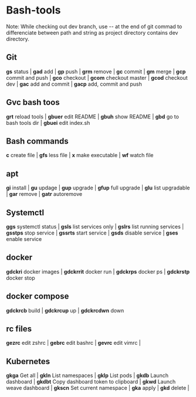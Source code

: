 # Bash-tools

Note:
While checking out dev branch, use -- at the end of git commad to differenciate between path and string as project directory contains dev directory.

## Git
**gs** status | **gad** add | **gp**  push | **grm** remove | **gc** commit | **gm** merge | **gcp** commit and push | **gco** checkout | **gcom** checkout master | **gcod** checkout dev | **gac** add and commit | **gacp** add, commit and push

## Gvc bash toos
**grt** reload tools | **gbuer** edit README | **gbuh** show README |
**gbd** go to bash tools dir | **gbuei** edit index.sh 

## Bash commands
**c** create file | **gfs** less file | **x** make executable | **wf** watch file

## apt
**gi** install | **gu** updage | **gup** upgrade | **gfup** full upgrade | **glu** list upgradable | **gar** remove | **gatr** autoremove

## Systemctl
**ggs** systemctl status | **gsls** list services only | **gslrs** list running services | **gsstps** stop service | **gssrts** start service | **gsds** disable service | **gses** enable service

## docker
**gdckri** docker images | **gdckrrit** docker run | **gdckrps** docker ps | **gdckrstp** docker stop 

## docker compose
**gdckrcb** build | **gdckrcup** up | **gdckrcdwn** down

## rc files
**gezrc** edit zshrc | **gebrc** edit bashrc | **gevrc** edit vimrc | 

## Kubernetes

**gkga** Get all | **gkln** List namespaces | **gklp** List pods | **gkdb** Launch dashboard | **gkdbt** Copy dashboard token to clipboard | **gkwd** Launch weave dashboard | **gkscn** Set current namespace | **gka** apply | **gkd** delete |


